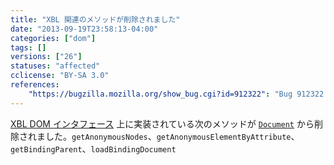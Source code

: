 ```yaml
---
title: "XBL 関連のメソッドが削除されました"
date: "2013-09-19T23:58:13-04:00"
categories: ["dom"]
tags: []
versions: ["26"]
statuses: "affected"
cclicense: "BY-SA 3.0"
references:
    "https://bugzilla.mozilla.org/show_bug.cgi?id=912322": "Bug 912322 – document.getAnonymous* should not be available to web content"
---
```

[XBL DOM インタフェース](https://developer.mozilla.org/ja/docs/XBL/XBL_1.0_Reference/DOM_Interfaces) 上に実装されている次のメソッドが [`Document`](https://developer.mozilla.org/ja/docs/Web/API/Document) から削除されました。`getAnonymousNodes`、`getAnonymousElementByAttribute`、`getBindingParent`、`loadBindingDocument`

